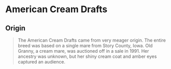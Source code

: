 # American Cream Drafts
## Origin
> The American Cream Drafts came from very meager origin. The entire breed was based on a single mare from Story County, Iowa. Old Granny, a cream mare, was auctioned off in a sale in 1991. Her ancestry was unknown, but her shiny cream coat and amber eyes captured an audience.
